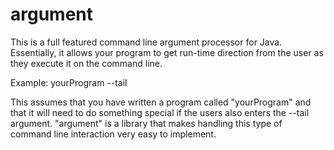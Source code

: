 # argument
This is a full featured command line argument processor for Java. 
Essentially, it allows your program to get run-time direction from
the user as they execute it on the command line. 

Example: yourProgram --tail

This assumes that you have written a program called "yourProgram" and 
that it will need to do something special if the users also enters the 
--tail argument. "argument" is a library that makes handling this type 
of command line interaction very easy to implement.
